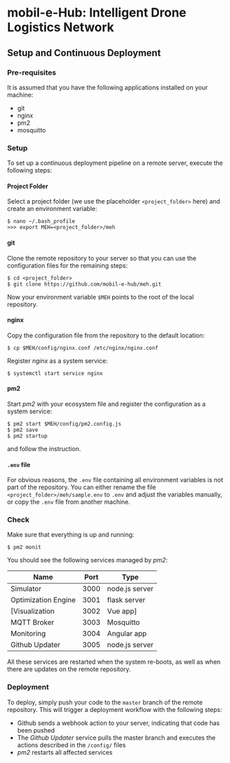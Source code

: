 # mobil-e-Hub: Intelligent Drone Logistics Network
## Setup and Continuous Deployment
### Pre-requisites
It is assumed that you have the following applications installed on your machine:
- git
- nginx
- pm2
- mosquitto

### Setup
To set up a continuous deployment pipeline on a remote server, execute the following steps:

#### Project Folder
Select a project folder (we use the placeholder `<project_folder>` here) and create an environment variable:
```
$ nano ~/.bash_profile
>>> export MEH=<project_folder>/meh
```

#### git
Clone the remote repository to your server so that you can use the configuration files for the remaining steps:
```
$ cd <project_folder>
$ git clone https://github.com/mobil-e-hub/meh.git
```
Now your environment variable `$MEH` points to the root of the local repository.

#### nginx
Copy the configuration file from the repository to the default location:
```
$ cp $MEH/config/nginx.conf /etc/nginx/nginx.conf
```

Register _nginx_ as a system service:
```
$ systemctl start service nginx
```

#### pm2
Start _pm2_ with your ecosystem file and register the configuration as a system service:

```
$ pm2 start $MEH/config/pm2.config.js
$ pm2 save
$ pm2 startup
```
and follow the instruction.

#### `.env` file
For obvious reasons, the `.env` file containing all environment variables is not part of the repository. You can either rename the file `<project_folder>/meh/sample.env` to `.env` and adjust the variables manually, or copy the `.env` file from another machine.

### Check
Make sure that everything is up and running:
```
$ pm2 monit
```

You should see the following services managed by _pm2_:

Name                | Port | Type
--------------------|------|-----
Simulator           | 3000 | node.js server
Optimization Engine | 3001 | flask server
[Visualization       | 3002 | Vue app]
MQTT Broker         | 3003 | Mosquitto
Monitoring          | 3004 | Angular app
Github Updater      | 3005 | node.js server

All these services are restarted when the system re-boots, as well as when there are updates on the remote repository.


### Deployment
To deploy, simply push your code to the `master` branch of the remote repository. This will trigger a deployment workflow with the following steps:
- Github sends a webhook action to your server, indicating that code has been pushed
- The _Github Updater_ service pulls the master branch and executes the actions described in the `/config/` files
- _pm2_ restarts all affected services